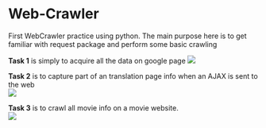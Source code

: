 # Web-Crawler
First WebCrawler practice using python. 
The main purpose here is to get familiar with request package and perform some basic crawling  
  
  
**Task 1** is simply to acquire all the data on google page 
![](Task1.png=100x20)

**Task 2** is to capture part of an translation page info when an AJAX is sent to the web  
![](Task2.png=100x20)  

**Task 3** is to crawl all movie info on a movie website.  
![](Task3.png=100x20)  
